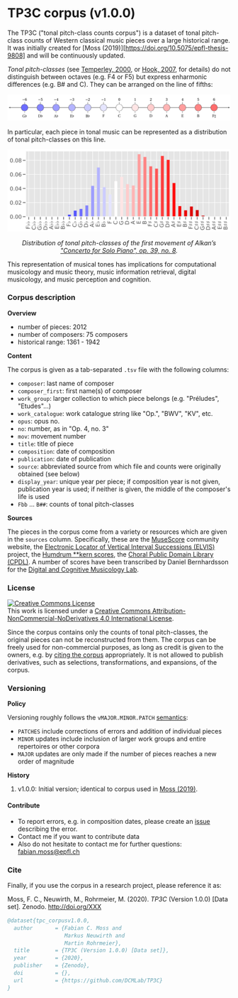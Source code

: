 # TP3C corpus (v1.0.0)
The TP3C ("tonal pitch-class counts corpus") is a dataset of tonal pitch-class counts of Western classical music pieces over a large historical range. It was initially created for [Moss (2019)][https://doi.org/10.5075/epfl-thesis-9808] and will be continuously updated.

_Tonal pitch-classes_ (see [Temperley, 2000](https://onlinelibrary.wiley.com/doi/abs/10.1111/1468-2249.00122), or [Hook, 2007](https://www.tandfonline.com/doi/full/10.1080/17459730701374805), for details) do not distinguish between octaves (e.g. F4 or F5) but express enharmonic differences (e.g. B# and C). They can be arranged on the line of fifths:

![line of fifths](lof.png)

In particular, each piece in tonal music can be represented as a distribution of tonal pitch-classes on this line.

![Alkan](alkan_dist.png)

_<p align="center">Distribution of tonal pitch-classes of the first movement of Alkan’s ["Concerto for Solo
Piano", op. 39, no. 8](https://www.youtube.com/watch?v=W3XKeqy8xd4)._</p>

This representation of musical tones has implications for computational musicology and music theory, music information retrieval, digital musicology, and music perception and cognition.

### Corpus description

**Overview**

* number of pieces: 2012
* number of composers: 75 composers
* historical range: 1361 - 1942

**Content**

The corpus is given as a tab-separated `.tsv` file with the following columns:

- `composer`: last name of composer
- `composer_first`: first name(s) of composer
- `work_group`: larger collection to which piece belongs (e.g. "Préludes", "Etudes"...)
- `work_catalogue`: work catalogue string like "Op.", "BWV", "KV", etc.
- `opus`: opus no.
- `no`: number, as in "Op. 4, no. 3"
- `mov`: movement number
- `title`: title of piece
- `composition`: date of composition
- `publication`: date of publication
- `source`: abbreviated source from which file and counts were originally obtained (see below)
- `display_year`: unique year per piece; if composition year is not given, publication year is used; if neither is given, the middle of the composer's life is used
- `Fbb` ... `B##`: counts of tonal pitch-classes

**Sources**

The pieces in the corpus come from a variety or resources which are given in the `sources` column. Specifically, these are the [MuseScore](https://musescore.com/) community website, the [Electronic Locator of Vertical Interval Successions (ELVIS)](https://elvisproject.ca/) project, the [Humdrum **kern scores](http://kern.ccarh.org/), the [Choral Public Domain Library (CPDL)](https://www.cpdl.org/). A number of scores have been transcribed by Daniel Bernhardsson for the [Digital and Cognitive Musicology Lab](https://www.epfl.ch/labs/dcml/).

### License

<a rel="license" href="http://creativecommons.org/licenses/by-nc-nd/4.0/"><img alt="Creative Commons License" style="border-width:0" src="https://i.creativecommons.org/l/by-nc-nd/4.0/88x31.png" /></a><br />This work is licensed under a <a rel="license" href="http://creativecommons.org/licenses/by-nc-nd/4.0/">Creative Commons Attribution-NonCommercial-NoDerivatives 4.0 International License</a>.

Since the corpus contains only the counts of tonal pitch-classes, the original pieces can not be reconstructed from them. The corpus can be freely used for non-commercial purposes, as long as credit is given to the owners, e.g. by [citing the corpus](#Cite) appropriately. It is not allowed to publish derivatives, such as selections, transformations, and expansions, of the corpus.

### Versioning

**Policy**

Versioning roughly follows the `vMAJOR.MINOR.PATCH` [semantics](https://semver.org/):

* `PATCHES` include corrections of errors and addition of individual pieces
* `MINOR` updates include inclusion of larger work groups and entire repertoires or other corpora
* `MAJOR` updates are only made if the number of pieces reaches a new order of magnitude

**History**

1. v1.0.0: Initial version; identical to corpus used in [Moss (2019)](https://doi.org/10.5075/epfl-thesis-9808).

#### Contribute

- To report errors, e.g. in composition dates, please create an [issue](https://github.com/DCMLab/tpc_corpus/issues) describing the error.
- Contact me if you want to contribute data
- Also do not hesitate to contact me for further questions: [fabian.moss@epfl.ch](mailto:fabian.moss@epfl.ch)

### Cite

Finally, if you use the corpus in a research project, please reference it as:

Moss, F. C., Neuwirth, M., Rohrmeier, M. (2020). _TP3C_ (Version 1.0.0) [Data set]. Zenodo. http://doi.org/XXX

```bibtex
@dataset{tpc_corpusv1.0.0,
  author       = {Fabian C. Moss and
  				  Markus Neuwirth and
                  Martin Rohrmeier},
  title        = {TP3C (Version 1.0.0) [Data set]},
  year         = {2020},
  publisher    = {Zenodo},
  doi          = {},
  url          = {https://github.com/DCMLab/TP3C}
}
```
